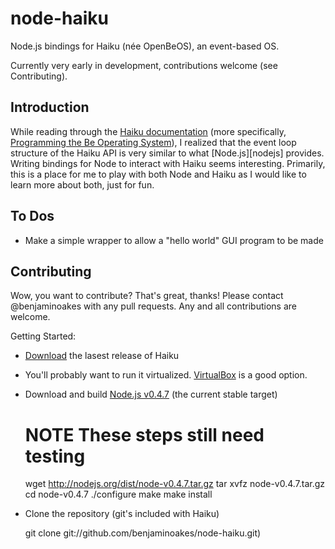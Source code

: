 node-haiku
==========

Node.js bindings for Haiku (née OpenBeOS), an event-based OS.

Currently very early in development, contributions welcome (see Contributing).

Introduction
------------

While reading through the [Haiku documentation][hdocs] (more specifically, [Programming the Be Operating System][pbeos]), I realized that the event loop structure of the Haiku API is very similar to what [Node.js][nodejs] provides.  Writing bindings for Node to interact with Haiku seems interesting.  Primarily, this is a place for me to play with both Node and Haiku as I would like to learn more about both, just for fun.

  [hdocs]: http://haiku-os.org/documents
  [pbeos]: http://haiku-os.org/legacy-docs/programming_the_be_operating_system.pdf
  [njs]: http://nodejs.org/

To Dos
------

* Make a simple wrapper to allow a "hello world" GUI program to be made

Contributing
------------

Wow, you want to contribute?  That's great, thanks!  Please contact @benjaminoakes with any pull requests.  Any and all contributions are welcome.

Getting Started:

* [Download][hdl] the lasest release of Haiku
* You'll probably want to run it virtualized.  [VirtualBox][vboxdl] is a good option.
* Download and build [Node.js v0.4.7][njsdl] (the current stable target)

    # NOTE These steps still need testing
    wget http://nodejs.org/dist/node-v0.4.7.tar.gz
    tar xvfz node-v0.4.7.tar.gz
    cd node-v0.4.7
    ./configure
    make
    make install

* Clone the repository (git's included with Haiku)
  
    git clone git://github.com/benjaminoakes/node-haiku.git)

  [hdl]: http://haiku-os.org/get-haiku
  [vboxdl]: http://www.virtualbox.org/wiki/Downloads
  [njsdl]: http://nodejs.org/dist/node-v0.4.7.tar.gz
